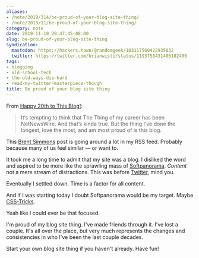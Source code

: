 ```yaml
---
aliases:
- /note/2019/314/be-proud-of-your-blog-site-thing/
- /note/2019/11/be-proud-of-your-blog-site-thing/
category: note
date: 2019-11-10 20:47:45-08:00
slug: be-proud-of-your-blog-site-thing
syndication:
  mastodon: https://hackers.town/@randomgeek/103117560422935032
  twitter: https://twitter.com/brianwisti/status/1193758431406182400
tags:
- blogging
- old-school-tech
- the-old-ways-die-hard
- read-my-twitter-masterpiece-though
title: Be proud of your blog site thing
---
```


From [Happy 20th to This Blog!](https://inessential.com/2019/11/07/happy_20th_to_this_blog_):

 > 
 > It‘s tempting to think that The Thing of my career has been NetNewsWire. And that’s kinda true. But the thing I’ve done the longest, love the most, and am most proud of is this blog.

This [Brent Simmons](https://inessential.com/) post is going around a lot in my RSS feed. Probably because many of us feel similar — or want to.

It took me a long time to admit that my site was a blog. I disliked the word and aspired to be more like the sprawling mass of [Softpanorama](http://softpanorama.org/). *Content* not a mere stream of distractions. This was before [Twitter](https://twitter.com/search?q=seattle%20weather%20update%20from%3Abrianwisti%20&src=typed_query), mind you.

Eventually I settled down. Time is a factor for all content.

And if I was starting today I doubt Softpanorama would be my target. Maybe [CSS-Tricks](https://css-tricks.com/).

Yeah like I could ever be that focused.

I'm proud of my blog site thing. I've made friends through it. I've lost a couple. It's all over the place, but very much represents the changes and consistencies in who I've been the last couple decades.

Start your own blog site thing if you haven't already. Have fun!
